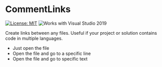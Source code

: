 # CommentLinks

[![License: MIT](https://img.shields.io/badge/License-MIT-green.svg)](LICENSE)
![Works with Visual Studio 2019](https://img.shields.io/static/v1.svg?label=VS&message=2019&color=5F2E96)

Create links between any files. Useful if your project or solution contains code in multiple languages.

- Just open the file
- Open the file and go to a specific line
- Open the file and go to specific text

